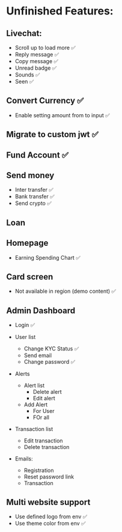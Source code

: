 # Unfinished Features:
<!-- ✔❌✅☑ -->
## Livechat:
   - Scroll up to load more ✅
   - Reply message ✅
   - Copy message ✅
   - Unread badge ✅
   - Sounds ✅
   - Seen ✅

## Convert Currency ✅
   - Enable setting amount from to input ✅

## Migrate to custom jwt ✅

## Fund Account ✅

## Send money
   - Inter transfer ✅
   - Bank transfer ✅
   - Send crypto ✅

## Loan

## Homepage
   - Earning Spending Chart ✅

## Card screen 
   - Not available in region (demo content) ✅

## Admin Dashboard
   - Login ✅
   - User list
       - Change KYC Status ✅
       - Send email
       - Change password ✅

   - Alerts
       - Alert list
           - Delete alert
           - Edit alert
       - Add Alert
           - For User
           - FOr all

   - Transaction list
       - Edit transaction
       - Delete transaction
       
   - Emails:
       - Registration
       - Reset password link
       - Transaction

## Multi website support
   - Use defined logo from env ✅
   - Use theme color from env ✅